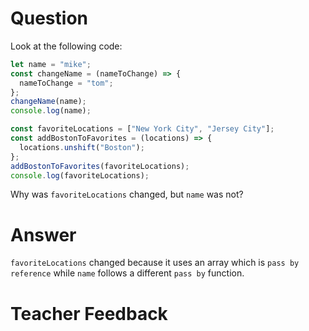 # Question

Look at the following code:

```js
let name = "mike";
const changeName = (nameToChange) => {
  nameToChange = "tom";
};
changeName(name);
console.log(name);

const favoriteLocations = ["New York City", "Jersey City"];
const addBostonToFavorites = (locations) => {
  locations.unshift("Boston");
};
addBostonToFavorites(favoriteLocations);
console.log(favoriteLocations);
```

Why was `favoriteLocations` changed, but `name` was not?

# Answer
`favoriteLocations` changed because it uses an array which is `pass by reference` while `name` follows a different  `pass by` function.
# Teacher Feedback
